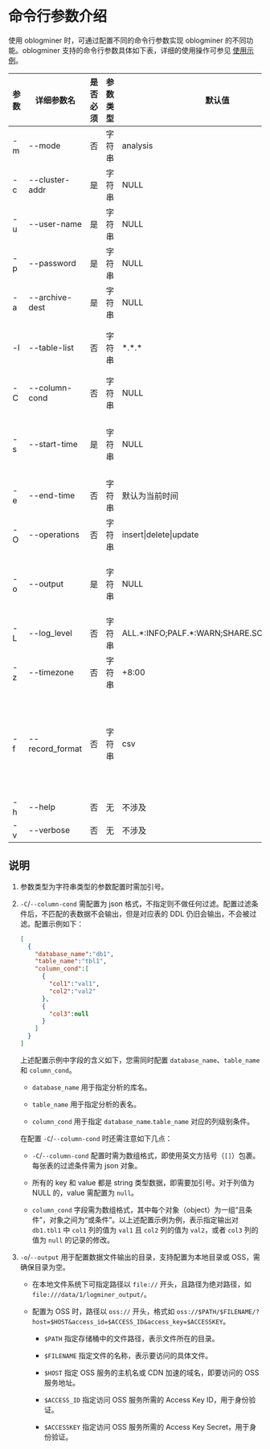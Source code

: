 # 命令行参数介绍

使用 oblogminer 时，可通过配置不同的命令行参数实现 oblogminer 的不同功能。oblogminer 支持的命令行参数具体如下表，详细的使用操作可参见 [使用示例](400.oblogminer-usage-examples.md)。

| 参数  | 详细参数名        | 是否必须 | 参数类型 | 默认值    | 含义 |
|-------|------------------|---------|---------|----------|-----|
| -m    | --mode           | 否      | 字符串   | analysis | 默认为分析模式，当前仅支持分析模式。 |
| -c    | --cluster-addr   | 是      | 字符串   | NULL     | 集群地址，格式为 `ip:port`，多个地址则使用 `|` 分隔，如 `ip1:mysql_port1|ip2:mysql_port2|ip3:mysql_port3`。集群地址可通过查询 `DBA_OB_ACCESS_POINT` 视图获取，具体命令为 `SELECT CONCAT(SVR_IP, ':', SQL_PORT) FROM DBA_OB_ACCESS_POINT;`。 |
| -u    | --user-name           | 是      | 字符串   | NULL     | 租户用户名，格式为 `user@tenant` 或 `user@tenant#cluster`。 |
| -p    | --password       | 是      | 字符串   | NULL     | 租户用户密码，必须指定且不允许为空密码。 |
| -a    | --archive-dest   | 是      | 字符串   | NULL     | 归档日志路径，不可与 `-c`、`-u`、`-p` 参数同时指定。配置 `-c`、`-u`、`-p` 参数时，信息会从在线日志中读取，配置 `-a` 参数时数据会从归档日志中读取。 |
| -l    | --table-list     | 否      | 字符串   | \*.\*.\*    | 指定分析的库表名，格式与 OBCDC 中的 `tb_white_list` 相同，即租户名.库名.表名（例如 tenant.db1.tb1\|tenant.db2.*），其中租户名必须与 `-u`/`--user-name` 中指定的租户名或归档日志所属租户相同。 |
| -C    | --column-cond    | 否      | 字符串   | NULL     | 支持以 json 来精确指定分析的列过滤条件，详细介绍可参见下文 [说明](#说明)。 |
| -s    | --start-time     | 是      | 字符串   | NULL     | 指定 oblogminer 分析的日志的开始时间。需配置为 datatime 格式或微秒时间戳格式，如 `2024-01-09 16:23:00` 或 `1706164790844000`。开始时间需满足 OBCDC 的要求，过早的开始时间会导致 oblogminer 启动失败。具体限制可参见 [OBCDC 常见问题](../../300.data-integrate/400.cdc/200.obcdc/300.faq-of-obcdc.md)。 |
| -e    | --end-time       | 否      | 字符串   | 默认为当前时间 | 指定 oblogminer 分析的日志的结束时间。需配置为 datatime 格式或微秒时间戳格式，如 `2024-01-09 16:23:00` 或 `1706164790844000`。 |
| -O    | --operations      | 否      | 字符串   | insert\|delete\|update | 指定输出的 DML 操作类型，取值范围为 {'insert', 'delete','update'} 的组合，通过 `|` 来连接。默认全部输出。|
| -o    | --output         | 是      | 字符串   | NULL     | 数据文件输出的目录。支持本地目录或 OSS，本地目录需为绝对路径，格式如：`file:///output/` 或 `oss://$PATH/$FILENAME/?host=$HOST&access_id=$ACCESS_ID&access_key=$ACCESSKEY`。详细介绍可参见下文 [说明](#说明)。 |
| -L    | --log_level      | 否      | 字符串   | ALL.\*:INFO;PALF.\*:WARN;SHARE.SCHEMA:WARN | oblogminer 运行时日志级别，OceanBase 数据库支持的日志级别可参见 [日志级别](../../../../600.manage/800.logging/200.log-level.md)。 |
| -z    | --timezone       | 否      | 字符串   | +8:00    | 指定时区。 |
| -f    | --record_format  | 否      | 字符串   | csv      | 记录存储格式，默认为 CSV 格式。可配置为：<ul><li>CSV：文件后缀为 <code>.csv</code>，会记录全部字段。</li><li>JSON：文件后缀为 <code>.json</code>，会记录全部字段。</li><li>REDO_ONLY：文件后缀为 <code>.sql</code>，仅输出 SQL_REDO 结果。</li><li>UNDO_ONLY：文件后缀为 <code>.sql</code>，仅输出 SQL_UNDO 结果。</li></ul> |
| -h    | --help           | 否      | 无       | 不涉及   | 输出 help 信息。 |
| -v    | --verbose        | 否      | 无       | 不涉及   | 控制是否在命令行中输出详细信息，会展示更多命令行日志。 |

## 说明

1. 参数类型为字符串类型的参数配置时需加引号。

2. `-C`/`--column-cond` 需配置为 json 格式，不指定则不做任何过滤。配置过滤条件后，不匹配的表数据不会输出，但是对应表的 DDL 仍旧会输出，不会被过滤。配置示例如下：

   ```json
   [
     {
       "database_name":"db1",
       "table_name":"tbl1",
       "column_cond":[
         {
           "col1":"val1",
           "col2":"val2"
         },
         {
           "col3":null
         }
       ]
     }
   ]
   ```

   上述配置示例中字段的含义如下，您需同时配置 `database_name`、`table_name` 和 `column_cond`。

   * `database_name` 用于指定分析的库名。

   * `table_name` 用于指定分析的表名。

   * `column_cond` 用于指定 `database_name`.`table_name` 对应的列级别条件。

   在配置 `-C`/`--column-cond` 时还需注意如下几点：

   * `-C`/`--column-cond` 配置时需为数组格式，即使用英文方括号（`[]`）包裹。每张表的过滤条件需为 json 对象。

   * 所有的 key 和 value 都是 string 类型数据，即需要加引号。对于列值为 NULL 的，value 需配置为 `null`。

   * `column_cond` 字段需为数组格式，其中每个对象（object）为一组“且条件”，对象之间为“或条件”。以上述配置示例为例，表示指定输出对 `db1.tbl1` 中 `col1` 列的值为 `val1` 且 `col2` 列的值为 `val2`，或者 `col3` 列的值为 `null` 的记录的修改。

3. `-o`/`--output` 用于配置数据文件输出的目录，支持配置为本地目录或 OSS，需确保目录为空。

   * 在本地文件系统下可指定路径以 `file://` 开头，且路径为绝对路径，如 `file:///data/1/logminer_output/`。

   * 配置为 OSS 时，路径以 `oss://` 开头，格式如 `oss://$PATH/$FILENAME/?host=$HOST&access_id=$ACCESS_ID&access_key=$ACCESSKEY`。

     * `$PATH` 指定存储桶中的文件路径，表示文件所在的目录。

     * `$FILENAME` 指定文件的名称，表示要访问的具体文件。

     * `$HOST` 指定 OSS 服务的主机名或 CDN 加速的域名，即要访问的 OSS 服务地址。

     * `$ACCESS_ID` 指定访问 OSS 服务所需的 Access Key ID，用于身份验证。

     * `$ACCESSKEY` 指定访问 OSS 服务所需的 Access Key Secret，用于身份验证。
